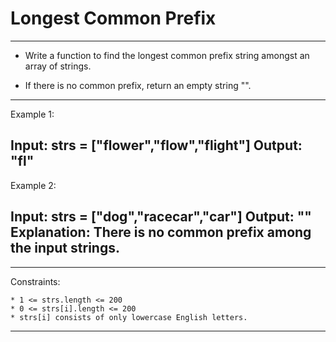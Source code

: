 # Longest Common Prefix

---
* Write a function to find the longest common prefix string amongst an array of strings.

* If there is no common prefix, return an empty string "".

 
---
Example 1:

Input: strs = ["flower","flow","flight"]
Output: "fl"
---
Example 2:

Input: strs = ["dog","racecar","car"]
Output: ""
Explanation: There is no common prefix among the input strings.
---
 
---
Constraints:

    * 1 <= strs.length <= 200
    * 0 <= strs[i].length <= 200
    * strs[i] consists of only lowercase English letters.

---
